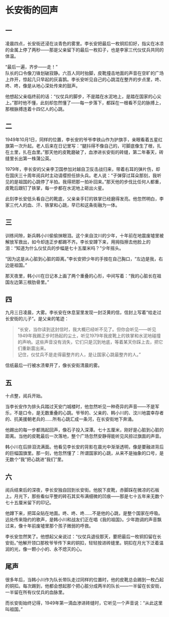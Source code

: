 # 长安街的回声

## 一

凌晨四点，长安街还浸在淡青色的雾里。李长安把最后一枚铜扣扣好，指尖在冰凉的金属上停了两秒——那是父亲留下的最后一枚扣子，也是李家三代仪仗兵共同的体温。

“最后一遍，齐步——走！”  
队长的口令像刀锋划破寂静。六百人同时抬脚，皮靴撞击地面的声音在空旷的广场上炸开，惊起几只早起的灰喜鹊。李长安听见自己的心跳混在整齐的步点里，咚、咚、咚，像是从地心深处传来的鼓声。

他想起父亲临终前的话：“仪仗兵的脚步，不是踏在水泥地上，是踏在国家的心尖上。”那时他不懂，此刻却忽然懂了——每一步落下，都踩在一根看不见的脉搏上，那根脉搏连着十四亿人的心跳。

## 二

1949年10月1日，同样的位置，李长安的爷爷李铁山作为护旗手，亲眼看着五星红旗第一次升起。老人后来在日记里写：“腿抖得不像自己的，可脚底像生了根，扎在土里，扎在血里。”那天他的皮靴磨破了，血渗进长安街的砖缝，第二年春天，砖缝里长出第一株蒲公英。

1979年，李长安的父亲李卫国参加对越自卫反击战归来，带着右耳的弹片伤，却在国庆三十周年阅兵时主动请缨担任排头兵。老人说：“子弹穿过耳朵那刻，我听见的是祖国的心跳停了半拍。我得把那一拍补回来。”那天他的步伐比任何人都重，皮靴后跟钉了铁掌，每一步都在水泥地上砸出火星。

此刻李长安低头看自己的靴底，父亲亲手钉的铁掌已经磨得发亮。他忽然明白，李家三代人的血、汗、铁掌和心跳，早已和这条街融为一体。

## 三

训练间隙，新兵韩小川偷偷抹眼泪。这个来自汶川的少年，十年前在地震废墟里被解放军救出，如今却连正步都踢不齐。李长安蹲下来，用拇指擦去他脸上的泪：“知道为什么仪仗兵的步幅是七十五厘米吗？”少年摇头。

“因为这是从心脏到心脏的距离。”李长安把少年的手按在自己胸口，“左边是我，右边是祖国。”

那天夜里，韩小川在日记本上画了两个重叠的心形，中间写着：“我的心脏长在祖国左边第三根肋骨里。”

## 四

九月三日凌晨，大雾。李长安在休息室里发现一封泛黄的信，信封上写着“给走过长安街的儿子”。是父亲的笔迹：

> “长安，当你读到这封信时，我大概已经听不见了。但你会听见——听见1949年我踢正步时扬起的尘土，听见1979年我皮靴上的铁掌和水泥地碰撞的声响。这些声音没有消失，它们只是沉到地底，等着某天你踩上去，把它们重新震出来。  
> 记住，仪仗兵不是走得最整齐的人，是让国家心跳最整齐的人。”

信纸最后一行被水渍晕开了，像长安街清晨的雾。

## 五

十点整，阅兵开始。

当李长安作为排头兵踏过天安门城楼时，他忽然听见一种奇异的声音——不是军乐，不是口令，是无数重叠的心跳。爷爷的、父亲的、韩小川的、汶川地震幸存者的、抗美援朝老兵的……所有心跳汇成一条河，在长安街地下奔涌。

他踢出的每一步都溅起回声，像石子投入深潭。七十五厘米，刚好是心脏到心脏的距离。当他的皮靴最后一次落地，整个广场忽然安静得能听见风掠过旗面的声音。

韩小川在后排泪流满面。他看见李长安的背影在晨光中渐渐透明，像是要融进背后的巨幅国旗里。那一刻，他忽然懂了：所谓国家的心跳，从来不是抽象的口号，是无数个“我”把心跳进“我们”里。

## 六

阅兵结束后的深夜，李长安独自回到长安街。他脱下皮靴，赤脚踩在微凉的石板上。月光下，那些看似平整的砖石其实布满细微的凹痕——那是七十五年来无数个七十五厘米留下的印记。

他蹲下来，把耳朵贴在地面。咚、咚、咚……不是他的心跳，是整个国家在呼吸。远处传来隐约的歌声，是韩小川和战友们正在唱《我的祖国》。少年跑调的声音飘过来，像十年前废墟里那个孩子微弱的呼救。

李长安忽然笑了。他想起父亲说过：“仪仗兵退役那天，要把最后一枚铜扣留在长安街。”他解开领口那枚爷爷传下来的铜扣，轻轻按进砖缝里。铜扣在月光下泛着温润的光，像一颗小小的、永不熄灭的心。

## 尾声

很多年后，当韩小川作为队长带队走过同样的位置时，他的皮靴总会踢到一枚凸起的铜扣。每次踢到，他都会想起那个把心脏分成两半的队长——一半留在长安街，一半留在所有仪仗兵的血脉里。

而长安街始终记得，1949年第一滴血渗进砖缝时，它听见一个声音说：“从此这里叫祖国。”